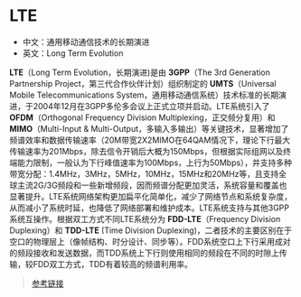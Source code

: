 # LTE

- 中文：通用移动通信技术的长期演进
- 英文：Long Term Evolution

**LTE**（Long Term Evolution，长期演进)是由 **3GPP**（The 3rd Generation Partnership Project，第三代合作伙伴计划）组织制定的 **UMTS**（Universal Mobile Telecommunications System，通用移动通信系统）技术标准的长期演进，于2004年12月在3GPP多伦多会议上正式立项并启动。LTE系统引入了 **OFDM**（Orthogonal Frequency Division Multiplexing，正交频分复用）和 **MIMO**（Multi-Input & Multi-Output，多输入多输出）等关键技术，显著增加了频谱效率和数据传输速率（20M带宽2X2MIMO在64QAM情况下，理论下行最大传输速率为201Mbps，除去信令开销后大概为150Mbps，但根据实际组网以及终端能力限制，一般认为下行峰值速率为100Mbps，上行为50Mbps），并支持多种带宽分配：1.4MHz，3MHz，5MHz，10MHz，15MHz和20MHz等，且支持全球主流2G/3G频段和一些新增频段，因而频谱分配更加灵活，系统容量和覆盖也显著提升。LTE系统网络架构更加扁平化简单化，减少了网络节点和系统复杂度，从而减小了系统时延，也降低了网络部署和维护成本。LTE系统支持与其他3GPP系统互操作。根据双工方式不同LTE系统分为 **FDD-LTE**（Frequency Division Duplexing）和 **TDD-LTE** (Time Division Duplexing)，二者技术的主要区别在于空口的物理层上（像帧结构、时分设计、同步等）。FDD系统空口上下行采用成对的频段接收和发送数据，而TDD系统上下行则使用相同的频段在不同的时隙上传输，较FDD双工方式，TDD有着较高的频谱利用率。

>[参考链接](http://baike.baidu.com/link?url=g9faQBaZJ2qy6VqtOUeZOgtpvtMB14gsDAX6fdDIxn_SWQTdnDvg2byVN5KOviMcWSr6D2b3rQJ8pNu2AZOhFAeWoQ7UM5GSeM3BmYqJ9tBR7yt54ln9C1byfXQ84wuRKUiltymdIOYcqT8V7lg8TJsAHgYXEAUMqxn7wp9INxibAmDmlgfEdCNEFaK29ps09FAtUXSKAwxw8lKsShsmc_)
